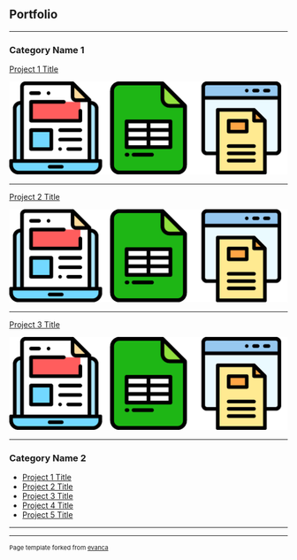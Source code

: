 ## Portfolio

---



### Category Name 1 

[Project 1 Title](/sample_page)

<img src="images/one.png?raw=true"/>

---
[Project 2 Title](/pdf/sample_presentation.pdf)

<img src="images/one.png?raw=true"/>

---
[Project 3 Title](http://example.com/)

<img src="images/one.png?raw=true"/>

---

### Category Name 2

- [Project 1 Title](http://example.com/)
- [Project 2 Title](http://example.com/)
- [Project 3 Title](http://example.com/)
- [Project 4 Title](http://example.com/)
- [Project 5 Title](http://example.com/)

---




---
<p style="font-size:11px">Page template forked from <a href="https://github.com/evanca/quick-portfolio">evanca</a></p>
<!-- Remove above link if you don't want to attibute -->
